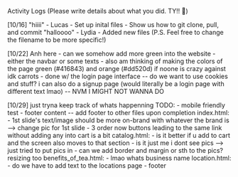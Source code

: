 Activity Logs (Please write details about what you did. TY!! 💖)

[10/16]
    "hiiii" - Lucas
        - Set up inital files
        - Show us how to git clone, pull, and commit
    "halloooo" - Lydia
        - Added new files 
          (P.S. Feel free to change the filename to be more specific!)
    
[10/22]
    Anh here
        - can we somehow add more green into the website - either the navbar or some texts
        - also am thinking of making the colors of the page green (#416843) and orange (#dd520d) if noone is crazy against idk carrots
        - done w/ the login page interface -- do we want to use cookies and stuff? i can also do a signup page (would literally be a login page with different text lmao) -- NVM I MIGHT NOT WANNA DO

[10/29]
    just tryna keep track of whats happenning
    TODO:
        - mobile friendly test
        - footer content -- add footer to other files upon completion
        index.html: 
        - 1st slide's text/image should be more on-brand with whatever the brand is
        --> change pic for 1st slide
        - 3 order now buttons leading to the same link without adding any into cart is a bit
        catalog.html:
        - is it better if u add to cart and the screen also moves to that section
        - is it just me i dont see pics --> just tried to put pics in - can we add border and margin or sth to the pics? resizing too
        benefits_of_tea.html:
        - lmao whats business name
        location.html:
        - do we have to add text to the locations page
        - footer

